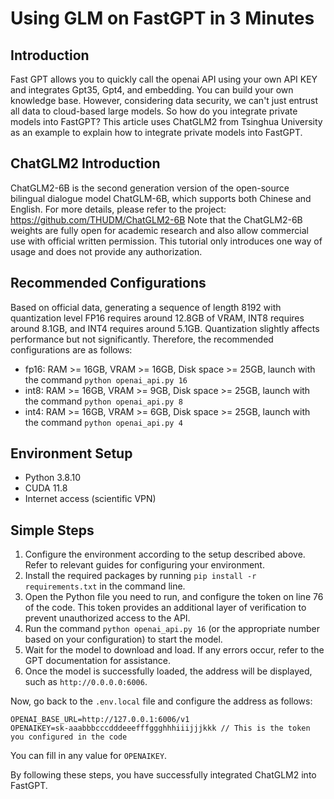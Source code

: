 # Using GLM on FastGPT in 3 Minutes
## Introduction
Fast GPT allows you to quickly call the openai API using your own API KEY and integrates Gpt35, Gpt4, and embedding. You can build your own knowledge base. However, considering data security, we can't just entrust all data to cloud-based large models. So how do you integrate private models into FastGPT? This article uses ChatGLM2 from Tsinghua University as an example to explain how to integrate private models into FastGPT.

## ChatGLM2 Introduction
ChatGLM2-6B is the second generation version of the open-source bilingual dialogue model ChatGLM-6B, which supports both Chinese and English. For more details, please refer to the project: https://github.com/THUDM/ChatGLM2-6B
Note that the ChatGLM2-6B weights are fully open for academic research and also allow commercial use with official written permission. This tutorial only introduces one way of usage and does not provide any authorization.

## Recommended Configurations
Based on official data, generating a sequence of length 8192 with quantization level FP16 requires around 12.8GB of VRAM, INT8 requires around 8.1GB, and INT4 requires around 5.1GB. Quantization slightly affects performance but not significantly.
Therefore, the recommended configurations are as follows:
- fp16: RAM >= 16GB, VRAM >= 16GB, Disk space >= 25GB, launch with the command `python openai_api.py 16`
- int8: RAM >= 16GB, VRAM >= 9GB, Disk space >= 25GB, launch with the command `python openai_api.py 8`
- int4: RAM >= 16GB, VRAM >= 6GB, Disk space >= 25GB, launch with the command `python openai_api.py 4`

## Environment Setup
- Python 3.8.10
- CUDA 11.8
- Internet access (scientific VPN)

## Simple Steps
1. Configure the environment according to the setup described above. Refer to relevant guides for configuring your environment.
2. Install the required packages by running `pip install -r requirements.txt` in the command line.
3. Open the Python file you need to run, and configure the token on line 76 of the code. This token provides an additional layer of verification to prevent unauthorized access to the API.
4. Run the command `python openai_api.py 16` (or the appropriate number based on your configuration) to start the model.
5. Wait for the model to download and load. If any errors occur, refer to the GPT documentation for assistance.
6. Once the model is successfully loaded, the address will be displayed, such as `http://0.0.0.0:6006`.

Now, go back to the `.env.local` file and configure the address as follows:
```
OPENAI_BASE_URL=http://127.0.0.1:6006/v1
OPENAIKEY=sk-aaabbbcccdddeeefffggghhhiiijjjkkk // This is the token you configured in the code
```
You can fill in any value for `OPENAIKEY`.

By following these steps, you have successfully integrated ChatGLM2 into FastGPT.